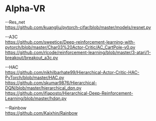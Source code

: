 # Alpha-VR

--Res_net \
https://github.com/kuangliu/pytorch-cifar/blob/master/models/resnet.py

--A3C \
https://github.com/sweetice/Deep-reinforcement-learning-with-pytorch/blob/master/Char03%20Actor-Critic/AC_CartPole-v0.py \
https://github.com/rlcode/reinforcement-learning/blob/master/3-atari/1-breakout/breakout_a3c.py 

--HAC \
https://github.com/nikhilbarhate99/Hierarchical-Actor-Critic-HAC-PyTorch/blob/master/HAC.py \
https://github.com/skumar9876/Hierarchical-DQN/blob/master/hierarchical_dqn.py \
https://github.com/ifiaposto/Hierarchical-Deep-Reinforcement-Learning/blob/master/hdqn.py 

--Rainbow \
https://github.com/Kaixhin/Rainbow

